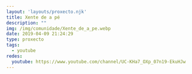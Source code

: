 ```yaml
---
layout: 'layouts/proxecto.njk'
title: Xente de a pé
description: ""
img: /img/comunidade/Xente_de_a_pe.webp
date: 2019-04-09 21:24:29
type: proxecto
tags:
  - youtube
redes:
  youtube: https://www.youtube.com/channel/UC-KHa7_OXp_07n19-EkuHJw
---
```

